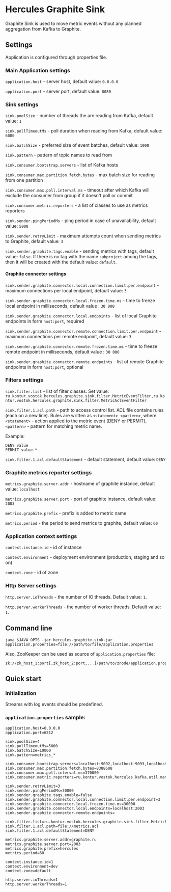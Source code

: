 # Hercules Graphite Sink
Graphite Sink is used to move metric events without any planned aggregation from Kafka to Graphite.

## Settings
Application is configured through properties file.

### Main Application settings
`application.host` - server host, default value: `0.0.0.0`

`application.port` - server port, default value: `8080`

### Sink settings
`sink.poolSize` - number of threads the are reading from Kafka, default value: `1`

`sink.pollTimeoutMs` - poll duration when reading from Kafka, default value: `6000`

`sink.batchSize` - preferred size of event batches, default value: `1000`

`sink.pattern` - pattern of topic names to read from

`sink.consumer.bootstrap.servers` - list of Kafka hosts

`sink.consumer.max.partition.fetch.bytes` - max batch size for reading from one partition

`sink.consumer.max.poll.interval.ms` - timeout after which Kafka will exclude the consumer from group if it doesn't poll or commit

`sink.consumer.metric.reporters` - a list of classes to use as metrics reporters

`sink.sender.pingPeriodMs` - ping period in case of unavailability, default value: `5000`

`sink.sender.retryLimit` - maximum attempts count when sending metrics to Graphite, default value: `3`

`sink.sender.graphite.tags.enable` - sending metrics with tags, default value: `false`.
If there is no tag with the name `subproject` among the tags, then it will be created with the default value: `default`.

#### Graphite connector settings
`sink.sender.graphite.connector.local.connection.limit.per.endpoint` - maximum connections per local endpoint, default value: `3`

`sink.sender.graphite.connector.local.frozen.time.ms` - time to freeze local endpoint in milliseconds, default value : `30 000`

`sink.sender.graphite.connector.local.endpoints` - list of local Graphite endpoints in form `host:port`, required

`sink.sender.graphite.connector.remote.connection.limit.per.endpoint` - maximum connections per remote endpoint, default value: `3`

`sink.sender.graphite.connector.remote.frozen.time.ms` - time to freeze remote endpoint in milliseconds, default value : `30 000`

`sink.sender.graphite.connector.remote.endpoints` - list of remote Graphite endpoints in form `host:port`, optional

### Filters settings

`sink.filter.list` - list of filter classes. Set value: `ru.kontur.vostok.hercules.graphite.sink.filter.MetricEventFilter,ru.kontur.vostok.hercules.graphite.sink.filter.MetricAclEventFilter`

`sink.filter.1.acl.path` - path to access control list. ACL file contains rules (each on a new line).
Rules are written as `<statement> <pattern>`, where `<statement>` - action applied to the metric event (DENY or PERMIT),
`<pattern>` - pattern for matching metric name. 

Example: 
```
DENY value
PERMIT value.*
```

`sink.filter.1.acl.defaultStatement` - default statement, default value: `DENY`

### Graphite metrics reporter settings
`metrics.graphite.server.addr` - hostname of graphite instance, default value: `localhost`

`metrics.graphite.server.port` - port of graphite instance, default value: `2003`

`metrics.graphite.prefix` - prefix is added to metric name

`metrics.period` - the period to send metrics to graphite, default value: `60`

### Application context settings
`context.instance.id` - id of instance

`context.environment` - deployment environment (production, staging and so on)

`context.zone` - id of zone

### Http Server settings
`http.server.ioThreads` - the number of IO threads. Default value: `1`.

`http.server.workerThreads` - the number of worker threads. Default value: `1`.

## Command line
`java $JAVA_OPTS -jar hercules-graphite-sink.jar application.properties=file://path/to/file/application.properties`

Also, ZooKeeper can be used as source of `application.properties` file:  
```
zk://zk_host_1:port[,zk_host_2:port,...]/path/to/znode/application.properties
```

## Quick start
### Initialization
Streams with log events should be predefined.

### `application.properties` sample:
```properties
application.host=0.0.0.0
application.port=6512

sink.poolSize=4
sink.pollTimeoutMs=5000
sink.batchSize=10000
sink.pattern=metrics_*

sink.consumer.bootstrap.servers=localhost:9092,localhost:9093,localhost:9094
sink.consumer.max.partition.fetch.bytes=8388608
sink.consumer.max.poll.interval.ms=370000
sink.consumer.metric.reporters=ru.kontur.vostok.hercules.kafka.util.metrics.GraphiteReporter

sink.sender.retryLimit=3
sink.sender.pingPeriodMs=30000
sink.sender.graphite.tags.enable=false
sink.sender.graphite.connector.local.connection.limit.per.endpoint=3
sink.sender.graphite.connector.local.frozen.time.ms=30000
sink.sender.graphite.connector.local.endpoints=localhost:2003
sink.sender.graphite.connector.remote.endpoints=

sink.filter.list=ru.kontur.vostok.hercules.graphite.sink.filter.MetricEventFilter,ru.kontur.vostok.hercules.graphite.sink.filter.MetricAclEventFilter
sink.filter.1.acl.path=file://metrics.acl
sink.filter.1.acl.defaultStatement=DENY

metrics.graphite.server.addr=graphite.ru
metrics.graphite.server.port=2003
metrics.graphite.prefix=hercules
metrics.period=60

context.instance.id=1
context.environment=dev
context.zone=default

http.server.ioThreads=1
http.server.workerThreads=1
```
